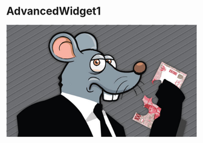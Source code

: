 # AdvancedWidget1

![Screenshot 1](https://github.com/cintaberliana/AdvancedWidget1/blob/master/ajak-perangi-korupsi-ratusan-karikatur-koruptor-dipajang-5GTFrFml4z.jpg)
